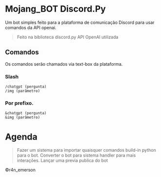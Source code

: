 # Mojang_BOT Discord.Py

Um bot simples feito para a plataforma de comunicação Discord para usar comandos da API openai.
>Feito na biblioteca discord.py
>API OpenAI utilizada

## Comandos
Os comandos serão chamados via text-box da plataforma.

### Slash
```
/chatgpt (pergunta)
/img (parâmetro)
```

### Por prefixo.
```
&chatgpt (pergunta)
&img (parâmetro)
```

# Agenda
> Fazer um sistema para importar quaisquer comandos build-in python para o bot.
> Converter o bot para sistema handler para mais interações.
> Lançar uma previa publica do bot

©r4n_emerson
